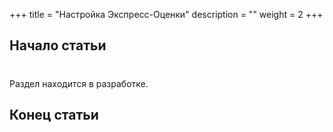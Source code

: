 +++
title = "Настройка Экспресс-Оценки"
description = ""
weight = 2
+++

## Начало статьи
#
Раздел находится в разработке.

## Конец статьи
